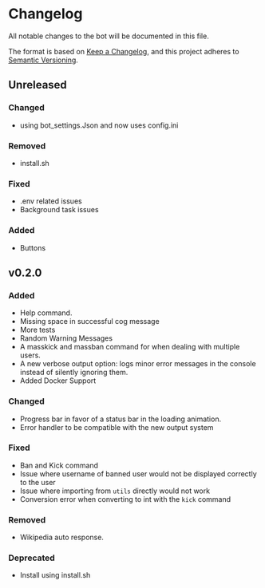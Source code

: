 # Changelog

All notable changes to the bot will be documented in this file.

The format is based on [Keep a Changelog](https://keepachangelog.com/en/1.0.0/),
and this project adheres to [Semantic Versioning](https://semver.org/spec/v2.0.0.html).

## Unreleased

### Changed

-   using bot_settings.Json and now uses config.ini

### Removed

-   install.sh

### Fixed

-   .env related issues
-   Background task issues

### Added

-   Buttons

## v0.2.0

### Added

-   Help command.
-   Missing space in successful cog message
-   More tests
-   Random Warning Messages
-   A masskick and massban command for when dealing with multiple users.
-   A new verbose output option: logs minor error messages in the console instead of silently ignoring them.
-   Added Docker Support

### Changed

-   Progress bar in favor of a status bar in the loading animation.
-   Error handler to be compatible with the new output system

### Fixed

-   Ban and Kick command
-   Issue where username of banned user would not be displayed correctly to the user
-   Issue where importing from `utils` directly would not work
-   Conversion error when converting to int with the `kick` command

### Removed

-   Wikipedia auto response.

### Deprecated

-   Install using install.sh

